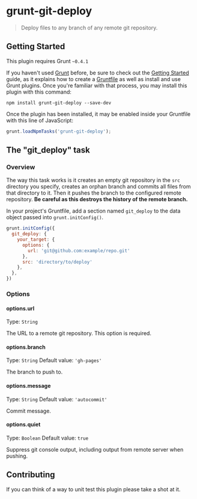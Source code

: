 # grunt-git-deploy

> Deploy files to any branch of any remote git repository.

## Getting Started
This plugin requires Grunt `~0.4.1`

If you haven't used [Grunt](http://gruntjs.com/) before, be sure to check out the [Getting Started](http://gruntjs.com/getting-started) guide, as it explains how to create a [Gruntfile](http://gruntjs.com/sample-gruntfile) as well as install and use Grunt plugins. Once you're familiar with that process, you may install this plugin with this command:

```shell
npm install grunt-git-deploy --save-dev
```

Once the plugin has been installed, it may be enabled inside your Gruntfile with this line of JavaScript:

```js
grunt.loadNpmTasks('grunt-git-deploy');
```

## The "git_deploy" task

### Overview
The way this task works is it creates an empty git repository in the `src` directory you specify, creates an orphan branch and commits all files from that directory to it. Then it pushes the branch to the configured remote repository. **Be careful as this destroys the history of the remote branch.**

In your project's Gruntfile, add a section named `git_deploy` to the data object passed into `grunt.initConfig()`.

```js
grunt.initConfig({
  git_deploy: {
    your_target: {
      options: {
        url: 'git@github.com:example/repo.git'
      },
      src: 'directory/to/deploy'
    },
  },
})
```

### Options

#### options.url
Type: `String`

The URL to a remote git repository. This option is required.

#### options.branch
Type: `String`
Default value: `'gh-pages'`

The branch to push to.

#### options.message
Type: `String`
Default value: `'autocommit'`

Commit message.

#### options.quiet
Type: `Boolean`
Default value: `true`

Suppress git console output, including output from remote server when pushing.

## Contributing
If you can think of a way to unit test this plugin please take a shot at it.
